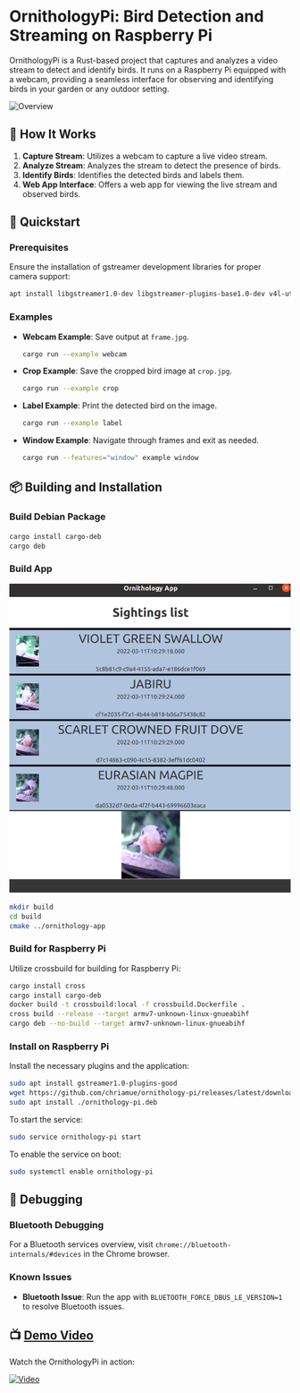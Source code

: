 # OrnithologyPi: Bird Detection and Streaming on Raspberry Pi

OrnithologyPi is a Rust-based project that captures and analyzes a video stream to detect and identify birds. It runs on a Raspberry Pi equipped with a webcam, providing a seamless interface for observing and identifying birds in your garden or any outdoor setting.

![Overview](https://www.plantuml.com/plantuml/proxy?cache=no&src=https://raw.githubusercontent.com/chriamue/ornithology-pi/main/docs/overview.puml)

## 🎥 How It Works

1. **Capture Stream**: Utilizes a webcam to capture a live video stream.
2. **Analyze Stream**: Analyzes the stream to detect the presence of birds.
3. **Identify Birds**: Identifies the detected birds and labels them.
4. **Web App Interface**: Offers a web app for viewing the live stream and observed birds.

## 🚀 Quickstart

### Prerequisites

Ensure the installation of gstreamer development libraries for proper camera support:

```sh
apt install libgstreamer1.0-dev libgstreamer-plugins-base1.0-dev v4l-utils
```

### Examples

- **Webcam Example**: Save output at `frame.jpg`.

  ```sh
  cargo run --example webcam
  ```

- **Crop Example**: Save the cropped bird image at `crop.jpg`.

  ```sh
  cargo run --example crop
  ```

- **Label Example**: Print the detected bird on the image.

  ```sh
  cargo run --example label
  ```

- **Window Example**: Navigate through frames and exit as needed.

  ```sh
  cargo run --features="window" example window
  ```

## 📦 Building and Installation

### Build Debian Package

```sh
cargo install cargo-deb
cargo deb
```

### Build App

![App](docs/app_screenshot.png)

```sh
mkdir build
cd build
cmake ../ornithology-app
```

### Build for Raspberry Pi

Utilize crossbuild for building for Raspberry Pi:

```sh
cargo install cross
cargo install cargo-deb
docker build -t crossbuild:local -f crossbuild.Dockerfile .
cross build --release --target armv7-unknown-linux-gnueabihf
cargo deb --no-build --target armv7-unknown-linux-gnueabihf
```

### Install on Raspberry Pi

Install the necessary plugins and the application:

```sh
sudo apt install gstreamer1.0-plugins-good
wget https://github.com/chriamue/ornithology-pi/releases/latest/download/ornithology-pi.deb
sudo apt install ./ornithology-pi.deb
```

To start the service:

```sh
sudo service ornithology-pi start
```

To enable the service on boot:

```sh
sudo systemctl enable ornithology-pi
```

## 🐞 Debugging

### Bluetooth Debugging

For a Bluetooth services overview, visit `chrome://bluetooth-internals/#devices` in the Chrome browser.

### Known Issues

- **Bluetooth Issue**: Run the app with `BLUETOOTH_FORCE_DBUS_LE_VERSION=1` to resolve Bluetooth issues.

## 📺 [Demo Video](https://www.youtube.com/watch?v=OJHczE3-kko)

Watch the OrnithologyPi in action:

[![Video](https://img.youtube.com/vi/OJHczE3-kko/0.jpg)](https://www.youtube.com/watch?v=OJHczE3-kko)
